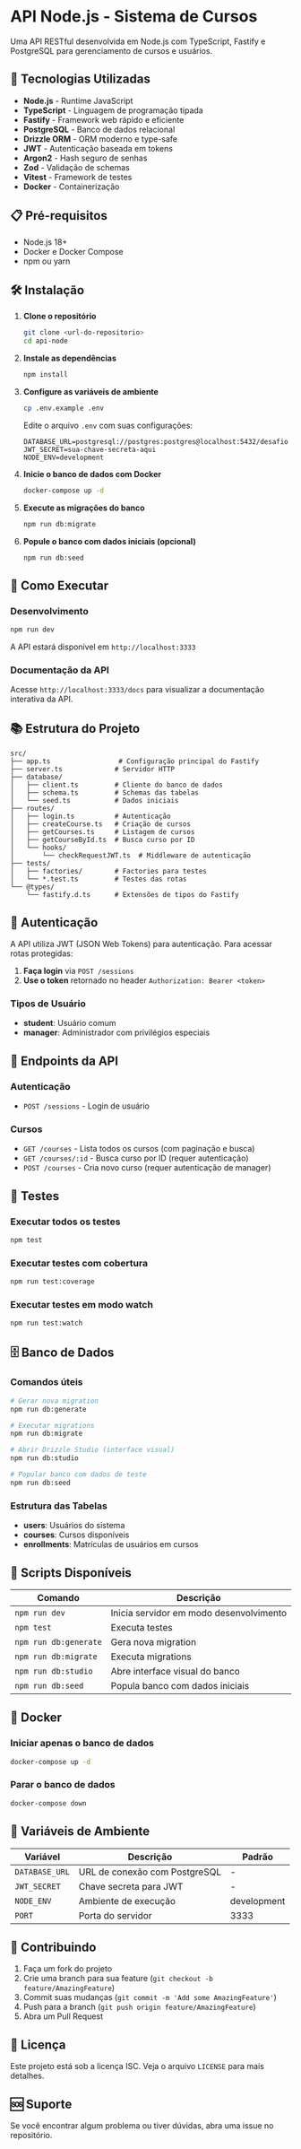 # API Node.js - Sistema de Cursos

Uma API RESTful desenvolvida em Node.js com TypeScript, Fastify e PostgreSQL para gerenciamento de cursos e usuários.

## 🚀 Tecnologias Utilizadas

- **Node.js** - Runtime JavaScript
- **TypeScript** - Linguagem de programação tipada
- **Fastify** - Framework web rápido e eficiente
- **PostgreSQL** - Banco de dados relacional
- **Drizzle ORM** - ORM moderno e type-safe
- **JWT** - Autenticação baseada em tokens
- **Argon2** - Hash seguro de senhas
- **Zod** - Validação de schemas
- **Vitest** - Framework de testes
- **Docker** - Containerização

## 📋 Pré-requisitos

- Node.js 18+ 
- Docker e Docker Compose
- npm ou yarn

## 🛠️ Instalação

1. **Clone o repositório**
   ```bash
   git clone <url-do-repositorio>
   cd api-node
   ```

2. **Instale as dependências**
   ```bash
   npm install
   ```

3. **Configure as variáveis de ambiente**
   ```bash
   cp .env.example .env
   ```
   
   Edite o arquivo `.env` com suas configurações:
   ```env
   DATABASE_URL=postgresql://postgres:postgres@localhost:5432/desafio
   JWT_SECRET=sua-chave-secreta-aqui
   NODE_ENV=development
   ```

4. **Inicie o banco de dados com Docker**
   ```bash
   docker-compose up -d
   ```

5. **Execute as migrações do banco**
   ```bash
   npm run db:migrate
   ```

6. **Popule o banco com dados iniciais (opcional)**
   ```bash
   npm run db:seed
   ```

## 🚀 Como Executar

### Desenvolvimento
```bash
npm run dev
```

A API estará disponível em `http://localhost:3333`

### Documentação da API
Acesse `http://localhost:3333/docs` para visualizar a documentação interativa da API.

## 📚 Estrutura do Projeto

```
src/
├── app.ts                 # Configuração principal do Fastify
├── server.ts             # Servidor HTTP
├── database/
│   ├── client.ts         # Cliente do banco de dados
│   ├── schema.ts         # Schemas das tabelas
│   └── seed.ts           # Dados iniciais
├── routes/
│   ├── login.ts          # Autenticação
│   ├── createCourse.ts   # Criação de cursos
│   ├── getCourses.ts     # Listagem de cursos
│   ├── getCourseById.ts  # Busca curso por ID
│   └── hooks/
│       └── checkRequestJWT.ts  # Middleware de autenticação
├── tests/
│   ├── factories/        # Factories para testes
│   └── *.test.ts         # Testes das rotas
└── @types/
    └── fastify.d.ts      # Extensões de tipos do Fastify
```

## 🔐 Autenticação

A API utiliza JWT (JSON Web Tokens) para autenticação. Para acessar rotas protegidas:

1. **Faça login** via `POST /sessions`
2. **Use o token** retornado no header `Authorization: Bearer <token>`

### Tipos de Usuário
- **student**: Usuário comum
- **manager**: Administrador com privilégios especiais

## 📡 Endpoints da API

### Autenticação
- `POST /sessions` - Login de usuário

### Cursos
- `GET /courses` - Lista todos os cursos (com paginação e busca)
- `GET /courses/:id` - Busca curso por ID (requer autenticação)
- `POST /courses` - Cria novo curso (requer autenticação de manager)

## 🧪 Testes

### Executar todos os testes
```bash
npm test
```

### Executar testes com cobertura
```bash
npm run test:coverage
```

### Executar testes em modo watch
```bash
npm run test:watch
```

## 🗄️ Banco de Dados

### Comandos úteis

```bash
# Gerar nova migration
npm run db:generate

# Executar migrations
npm run db:migrate

# Abrir Drizzle Studio (interface visual)
npm run db:studio

# Popular banco com dados de teste
npm run db:seed
```

### Estrutura das Tabelas

- **users**: Usuários do sistema
- **courses**: Cursos disponíveis
- **enrollments**: Matrículas de usuários em cursos

## 🔧 Scripts Disponíveis

| Comando | Descrição |
|---------|-----------|
| `npm run dev` | Inicia servidor em modo desenvolvimento |
| `npm test` | Executa testes |
| `npm run db:generate` | Gera nova migration |
| `npm run db:migrate` | Executa migrations |
| `npm run db:studio` | Abre interface visual do banco |
| `npm run db:seed` | Popula banco com dados iniciais |

## 🐳 Docker

### Iniciar apenas o banco de dados
```bash
docker-compose up -d
```

### Parar o banco de dados
```bash
docker-compose down
```

## 📝 Variáveis de Ambiente

| Variável | Descrição | Padrão |
|----------|-----------|--------|
| `DATABASE_URL` | URL de conexão com PostgreSQL | - |
| `JWT_SECRET` | Chave secreta para JWT | - |
| `NODE_ENV` | Ambiente de execução | development |
| `PORT` | Porta do servidor | 3333 |

## 🤝 Contribuindo

1. Faça um fork do projeto
2. Crie uma branch para sua feature (`git checkout -b feature/AmazingFeature`)
3. Commit suas mudanças (`git commit -m 'Add some AmazingFeature'`)
4. Push para a branch (`git push origin feature/AmazingFeature`)
5. Abra um Pull Request

## 📄 Licença

Este projeto está sob a licença ISC. Veja o arquivo `LICENSE` para mais detalhes.

## 🆘 Suporte

Se você encontrar algum problema ou tiver dúvidas, abra uma issue no repositório.
